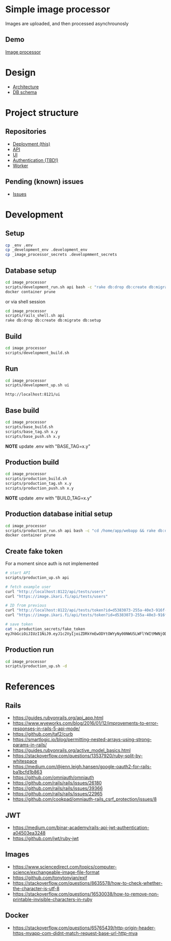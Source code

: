 # Simple image processor

Images are uploaded, and then processed asynchrounosly

## Demo

[Image processor](https://image.ikari.fi/ui)

# Design

- [Architecture](design/architecture.pdf)
- [DB schema](design/db.pdf)

# Project structure

## Repositories
- [Deployment (this)](https://github.com/kikonen/image_processor)
- [API](https://github.com/kikonen/image_processor_api)
- [UI](https://github.com/kikonen/image_processor_ui)
- [Authentication (TBD!)](https://github.com/kikonen/image_processor_auth)
- [Worker](https://github.com/kikonen/image_processor_worker)

## Pending (known) issues
- [Issues](https://github.com/kikonen/image_processor/issues)

# Development

## Setup
```bash
cp _env .env
cp _development_env .development_env
cp _image_processor_secrets .developmment_secrets

```

## Database setup

```bash
cd image_processor
scripts/development_run.sh api bash -c "rake db:drop db:create db:migrate db:setup"
docker container prune
```

or via shell session
```bash
cd image_processor
scripts/rails_shell.sh api
rake db:drop db:create db:migrate db:setup
```

## Build

```bash
cd image_processor
scripts/development_build.sh
```

## Run

```bash
cd image_processor
scripts/development_up.sh ui

http://localhost:8121/ui
```

## Base build

```bash
cd image_processor
scripts/base_build.sh
scripts/base_tag.sh x.y
scripts/base_push.sh x.y
```
**NOTE** update .env with "BASE_TAG=x.y"


## Production build

```bash
cd image_processor
scripts/production_build.sh
scripts/production_tag.sh x.y
scripts/production_push.sh x.y
```

**NOTE** update .env with "BUILD_TAG=x.y"

## Production database initial setup

```bash
cd image_processor
scripts/production_run.sh api bash -c "cd /home/app/webapp && rake db:drop db:create db:migrate db:setup && rm log/production.log"
docker container prune
```

## Create fake token

For a moment since auth is not implemented
```bash
# start API
scripts/production_up.sh api

# fetch example user
curl "http://localhost:8122/api/tests/users"
curl "https://image.ikari.fi/api/tests/users"

# ID from previous
curl "http://localhost:8122/api/tests/token?id=d5383073-255a-40e3-916f-0ad321b90f66"
curl "https://image.ikari.fi/api/tests/token?id=d5383073-255a-40e3-916f-0ad321b90f66"

# save token
cat >.production_secrets/fake_token
eyJhbGciOiJIUzI1NiJ9.eyJ1c2VyIjoiZDRkYmEwODYtOWYyNy00NWU5LWFlYWItMWNjODJiZjQzZTE1IiwiZXhwIjoxNjUwMzk5MTE5fQ.xf4CRtThz2dTpjdU4_JwfiumdoWybGJQhknPppggyYc
```

## Production run

```bash
cd image_processor
scripts/production_up.sh -d
```

# References

## Rails
- https://guides.rubyonrails.org/api_app.html
- https://www.wyeworks.com/blog/2016/01/12/improvements-to-error-responses-in-rails-5-api-mode/
- https://github.com/taf2/curb
- https://smartlogic.io/blog/permitting-nested-arrays-using-strong-params-in-rails/
- https://guides.rubyonrails.org/active_model_basics.html
- https://stackoverflow.com/questions/13537920/ruby-split-by-whitespace
- https://medium.com/@jenn.leigh.hansen/google-oauth2-for-rails-ba1bcfd1b863
- https://github.com/omniauth/omniauth
- https://github.com/rails/rails/issues/26180
- https://github.com/rails/rails/issues/39366
- https://github.com/rails/rails/issues/22965
- https://github.com/cookpad/omniauth-rails_csrf_protection/issues/8

## JWT
- https://medium.com/binar-academy/rails-api-jwt-authentication-a04503ea3248
- https://github.com/jwt/ruby-jwt

## Images
- https://www.sciencedirect.com/topics/computer-science/exchangeable-image-file-format
- https://github.com/tonytonyjan/exif
- https://stackoverflow.com/questions/8635578/how-to-check-whether-the-character-is-utf-8
- https://stackoverflow.com/questions/16530038/how-to-remove-non-printable-invisible-characters-in-ruby

## Docker
- https://stackoverflow.com/questions/65765439/http-origin-header-https-myapp-com-didnt-match-request-base-url-http-mya
